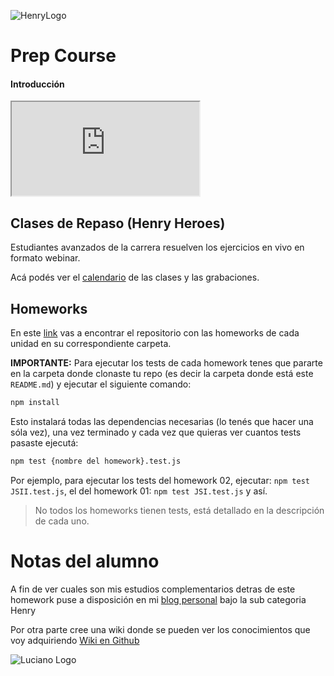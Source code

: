![HenryLogo](https://d31uz8lwfmyn8g.cloudfront.net/Assets/logo-henry-white-lg.png)

# Prep Course

#### Introducción

<div class="iframeContainer">
<iframe src="https://player.vimeo.com/video/426051769" allow="autoplay; fullscreen"></iframe>
</div>

## Clases de Repaso (Henry Heroes)

Estudiantes avanzados de la carrera resuelven los ejercicios en vivo en formato webinar.

Acá podés ver el [calendario](https://challenge.prep.soyhenry.com/calendar) de las clases y las grabaciones.

## Homeworks

En este [link](https://github.com/soyHenry/Prep-Course/tree/main/) vas a encontrar el repositorio con las homeworks de cada unidad en su correspondiente carpeta.

**IMPORTANTE:** Para ejecutar los tests de cada homework tenes que pararte en la carpeta donde clonaste tu repo (es decir la carpeta donde está este `README.md`) y ejecutar el siguiente comando:

```bash
npm install
```

Esto instalará todas las dependencias necesarias (lo tenés que hacer una sóla vez), una vez terminado y cada vez que quieras ver cuantos tests pasaste ejecutá:

```bash
npm test {nombre del homework}.test.js
```

Por ejemplo, para ejecutar los tests del homework 02, ejecutar: `npm test JSII.test.js`, el del homework 01: `npm test JSI.test.js`
y así.

> No todos los homeworks tienen tests, está detallado en la descripción de cada uno.

# Notas del alumno

A fin de ver cuales son mis estudios complementarios detras de este homework puse a disposición en mi [blog personal](https://ckdyd.net/category/portfolio/henry/) bajo la sub categoria Henry

Por otra parte cree una wiki donde se pueden ver los conocimientos que voy adquiriendo [Wiki en Github](https://github.com/lucianokatze/Prep-Course/wiki)

![Luciano Logo](https://ckdyd.net/wp-content/uploads/2019/11/logo.png)
